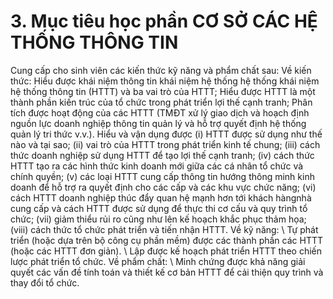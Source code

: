# 3. Mục tiêu học phần CƠ SỞ CÁC HỆ THỐNG THÔNG TIN
Cung cấp cho sinh viên các kiến thức kỹ năng và phẩm chất sau: Về kiến thức: Hiểu được khái niệm thông tin khái niệm hệ thống hệ thống khái niệm hệ thống thông tin (HTTT) và ba vai trò của HTTT; Hiểu được HTTT là một thành phần kiến trúc của tổ chức trong phát triển lợi thế cạnh tranh; Phân tích được hoạt động của các HTTT (TMĐT xử lý giao dịch và hoạch định nguồn lực doanh nghiệp thông tin quản lý và hỗ trợ quyết định hệ thống quản lý tri thức v.v.). Hiểu và vận dụng được (i) HTTT được sử dụng như thế nào và tại sao; (ii) vai trò của HTTT trong phát triển kinh tế chung; (iii) cách thức doanh nghiệp sử dụng HTTT để tạo lợi thế cạnh tranh; (iv) cách thức HTTT tạo ra các hình thức kinh doanh mới giữa các cá nhân tổ chức và chính quyền; (v) các loại HTTT cung cấp thông tin hướng thông minh kinh doanh để hỗ trợ ra quyết định cho các cấp và các khu vực chức năng; (vi) cách HTTT doanh nghiệp thúc đẩy quan hệ mạnh hơn tới khách hàngnhà cung cấp và cách HTTT được sử dụng để thực thi cơ cấu và quy trình tổ chức; (vii) giảm thiểu rủi ro cũng như lên kế hoạch khắc phục thảm họa; (viii) cách thức tổ chức phát triển và tiến nhận HTTT. Về kỹ năng: \ Tự phát triển (hoặc dựa trên bộ công cụ phần mềm) được các thành phần
các HTTT (hoặc các HTTT đơn giản). \ Lập được kế hoạch phát triển HTTT theo chiến lược phát triển tổ chức. Về phẩm chất: \ Minh chứng được khả năng giải quyết các vấn đề tính toán và thiết kế
cơ bản HTTT để cải thiện quy trình và thay đổi tổ chức.
